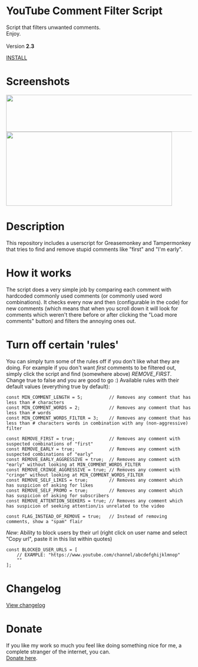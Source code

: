 # YouTube Comment Filter Script
Script that filters unwanted comments.
<BR/>
Enjoy.
<BR/><BR/>
Version <strong>2.3</strong>

<A HREF="https://github.com/TomONeill/youtube-comment-filter-script/raw/master/yt-comment-filter-latest.user.js">INSTALL</A>

# Screenshots
<IMG SRC="https://raw.githubusercontent.com/TomONeill/youtube-comment-filter-script/master/screenshots/preview.png" width="600" height="100" />
<BR />
<IMG SRC="https://raw.githubusercontent.com/TomONeill/youtube-comment-filter-script/master/screenshots/preview_2.png" width="450" height="200" />

# Description
This repository includes a userscript for Greasemonkey and Tampermonkey that tries to find and remove stupid comments like "first" and "I'm early".

# How it works
The script does a very simple job by comparing each comment with hardcoded commonly used comments (or commonly used word combinations). It checks every now and then (configurable in the code) for new comments (which means that when you scroll down it will look for comments which weren't there before or after clicking the "Load more comments" button) and filters the annoying ones out.

# Turn off certain 'rules'
You can simply turn some of the rules off if you don't like what they are doing. For example if you don't want <i>first</i> comments to be filtered out, simply click the script and find (somewhere above) <i>REMOVE_FIRST</i>. Change true to false and you are good to go :)
Available rules with their default values (everything true by default):

	const MIN_COMMENT_LENGTH = 5;          // Removes any comment that has less than # characters
	const MIN_COMMENT_WORDS = 2;           // Removes any comment that has less than # words
	const MIN_COMMENT_WORDS_FILTER = 3;    // Removes any comment that has less than # characters words in combination with any (non-aggressive) filter
    
    const REMOVE_FIRST = true;             // Removes any comment with suspected combinations of "first"
    const REMOVE_EARLY = true;             // Removes any comment with suspected combinations of "early"
    const REMOVE_EARLY_AGGRESSIVE = true;  // Removes any comment with "early" without looking at MIN_COMMENT_WORDS_FILTER
    const REMOVE_CRINGE_AGGRESSIVE = true; // Removes any comment with "cringe" without looking at MIN_COMMENT_WORDS_FILTER
    const REMOVE_SELF_LIKES = true;        // Removes any comment which has suspicion of asking for likes
    const REMOVE_SELF_PROMO = true;        // Removes any comment which has suspicion of asking for subscribers
    const REMOVE_ATTENTION_SEEKERS = true; // Removes any comment which has suspicion of seeking attention/is unrelated to the video
	
	const FLAG_INSTEAD_OF_REMOVE = true;   // Instead of removing comments, show a "spam" flair

*New*:
Ability to block users by their url (right click on user name and select "Copy url", paste it in this list within quotes)
	
	const BLOCKED_USER_URLS = [
		// EXAMPLE: "https://www.youtube.com/channel/abcdefghijklmnop"
		""
	];
	
# Changelog
<A HREF="https://raw.githubusercontent.com/TomONeill/youtube-comment-filter-script/master/changelog.txt">View changelog</A>

# Donate
If you like my work so much you feel like doing something nice for me, a complete stranger of the internet, you can.<BR />
<A HREF="https://www.paypal.me/TomONeill">Donate here</A>.
